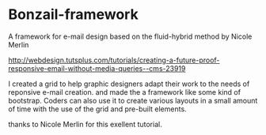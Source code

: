 # Bonzail-framework
A framework for e-mail design based on the fluid-hybrid method by Nicole Merlin

http://webdesign.tutsplus.com/tutorials/creating-a-future-proof-responsive-email-without-media-queries--cms-23919

I created a grid to help graphic designers adapt their work to the needs of reponsive e-mail creation. and made the a framework like some kind of bootstrap.
Coders can also use it to create various layouts in a small amount of time with the use of the grid and pre-built elements.

thanks to Nicole Merlin for this exellent tutorial.
